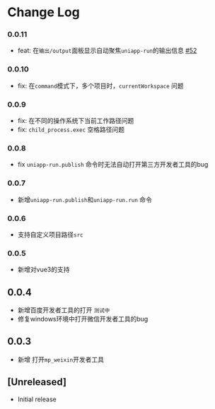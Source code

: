 # Change Log


### 0.0.11

* feat: 在`输出/output`面板显示自动聚焦`uniapp-run`的输出信息 [#52](https://github.com/hb0730/vscode-uniapp-run/pull/52)

### 0.0.10

* fix: 在`command`模式下，多个项目时，`currentWorkspace` 问题

### 0.0.9

* fix: 在不同的操作系统下当前工作路径问题
* fix: `child_process.exec` 空格路径问题

### 0.0.8

* fix `uniapp-run.publish` 命令时无法自动打开第三方开发者工具的bug

### 0.0.7

* 新增`uniapp-run.publish`和`uniapp-run.run` 命令

### 0.0.6

* 支持自定义项目路径`src`

### 0.0.5

* 新增对vue3的支持

## 0.0.4

* 新增百度开发者工具的打开 `测试中`
* 修复windows环境中打开微信开发者工具的bug

## 0.0.3

* 新增 打开`mp_weixin`开发者工具

## [Unreleased]

* Initial release
